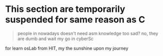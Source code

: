 # This section are temporarily suspended for same reason as C
> people in nowadays doesn't need asm knowledge too
> sad? no, they are dumb and wait my go in cyberSc
>
 for learn osLab from HIT,
my the sunshine upon my journey
